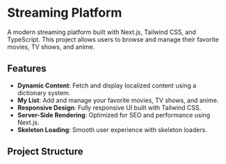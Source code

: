 # Streaming Platform

A modern streaming platform built with Next.js, Tailwind CSS, and TypeScript. This project allows users to browse and manage their favorite movies, TV shows, and anime.

## Features

- **Dynamic Content**: Fetch and display localized content using a dictionary system.
- **My List**: Add and manage your favorite movies, TV shows, and anime.
- **Responsive Design**: Fully responsive UI built with Tailwind CSS.
- **Server-Side Rendering**: Optimized for SEO and performance using Next.js.
- **Skeleton Loading**: Smooth user experience with skeleton loaders.

## Project Structure
